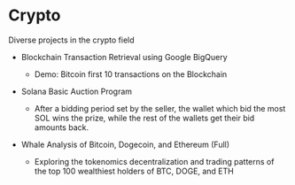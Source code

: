 # Crypto
Diverse projects in the crypto field

- Blockchain Transaction Retrieval using Google BigQuery
  - Demo: Bitcoin first 10 transactions on the Blockchain

- Solana Basic Auction Program
  - After a bidding period set by the seller, the wallet which bid the most SOL wins the prize, while the rest of the wallets get their bid amounts back.

- Whale Analysis of Bitcoin, Dogecoin, and Ethereum (Full)
  - Exploring the tokenomics decentralization and trading patterns of the top 100 wealthiest holders of BTC, DOGE, and ETH
